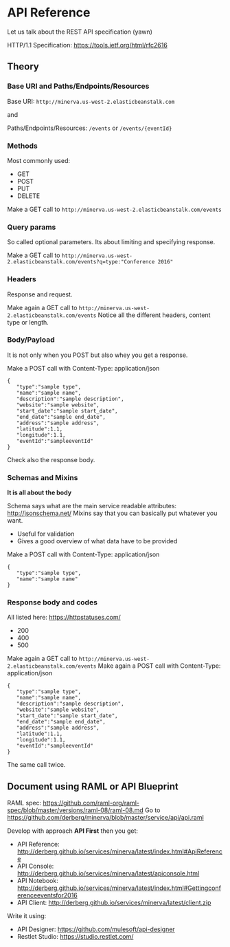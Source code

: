 # API Reference

Let us talk about the REST API specification (yawn)

HTTP/1.1 Specification: https://tools.ietf.org/html/rfc2616

## Theory

### Base URI and Paths/Endpoints/Resources

Base URI: `http://minerva.us-west-2.elasticbeanstalk.com`

and

Paths/Endpoints/Resources: `/events` or `/events/{eventId}`

### Methods

Most commonly used:
- GET
- POST
- PUT
- DELETE

Make a GET call to `http://minerva.us-west-2.elasticbeanstalk.com/events`

### Query params

So called optional parameters.
Its about limiting and specifying response.

Make a GET call to `http://minerva.us-west-2.elasticbeanstalk.com/events?q=type:"Conference 2016"`

### Headers

Response and request.

Make again a GET call to `http://minerva.us-west-2.elasticbeanstalk.com/events`
Notice all the different headers, content type or length.

### Body/Payload

It is not only when you POST but also whey you get a response.

Make a POST call with Content-Type: application/json
```
{  
   "type":"sample type",
   "name":"sample name",
   "description":"sample description",
   "website":"sample website",
   "start_date":"sample start_date",
   "end_date":"sample end_date",
   "address":"sample address",
   "latitude":1.1,
   "longitude":1.1,
   "eventId":"sampleeventId"
}
```

Check also the response body.

### Schemas and Mixins

**It is all about the body**

Schema says what are the main service readable attributes: http://jsonschema.net/
Mixins say that you can basically put whatever you want.

- Useful for validation
- Gives a good overview of what data have to be provided

Make a POST call with Content-Type: application/json
```
{  
   "type":"sample type",
   "name":"sample name"
}
```

### Response body and codes

All listed here: https://httpstatuses.com/

- 200
- 400
- 500

Make again a GET call to `http://minerva.us-west-2.elasticbeanstalk.com/events`
Make again a POST call with Content-Type: application/json
```
{  
   "type":"sample type",
   "name":"sample name",
   "description":"sample description",
   "website":"sample website",
   "start_date":"sample start_date",
   "end_date":"sample end_date",
   "address":"sample address",
   "latitude":1.1,
   "longitude":1.1,
   "eventId":"sampleeventId"
}
```

The same call twice.

## Document using RAML or API Blueprint

RAML spec: https://github.com/raml-org/raml-spec/blob/master/versions/raml-08/raml-08.md
Go to https://github.com/derberg/minerva/blob/master/service/api/api.raml

Develop with approach **API First** then you get:
- API Reference: http://derberg.github.io/services/minerva/latest/index.html#ApiReference
- API Console: http://derberg.github.io/services/minerva/latest/apiconsole.html
- API Notebook: http://derberg.github.io/services/minerva/latest/index.html#Gettingconferenceeventsfor2016
- API Client: http://derberg.github.io/services/minerva/latest/client.zip

Write it using:
- API Designer: https://github.com/mulesoft/api-designer
- Restlet Studio: https://studio.restlet.com/

